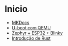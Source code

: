 # Inicio
- [MKDocs](Documentação/mkdocs.md)
- [U-boot com QEMU](Bootloader/qemu/U-boot_qemu.md)
- [Zephyr + ESP32 + Blinky](RTOS/zephyr/zephyr.md)
- [Introdução de Rust](Linguagens/Rust/Cap1.md)